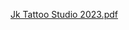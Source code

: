 
[Jk Tattoo Studio 2023.pdf](https://github.com/gayanfernando/jk-tattoo/files/10505492/Jk.Tattoo.Studio.2023.pdf)
